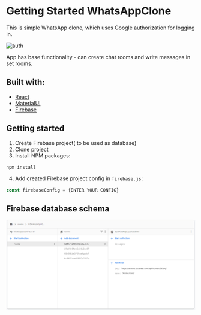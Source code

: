 # Getting Started WhatsAppClone

This is simple WhatsApp clone, which uses Google authorization for logging in.

![auth](https://github.com/AleksandrsVerenkovs/whats_app_clone/blob/main/auth.gif?v=4&s=200)

App has base functionality - can create chat rooms and write messages in set rooms.

## Built with:

- [React](https://reactjs.org/)
- [MaterialUI](https://mui.com/)
- [Firebase](https://firebase.google.com/)

## Getting started

1. Create Firebase project( to be used as database)
2. Clone project
3. Install NPM packages:
```
npm install
```
4. Add created Firebase project config in ```firebase.js```:
```js
const firebaseConfig = {ENTER YOUR CONFIG}
```

## Firebase database schema
![alt text](https://github.com/AleksandrsVerenkovs/whats_app_clone/blob/main/Firebase_database_schema.png)



